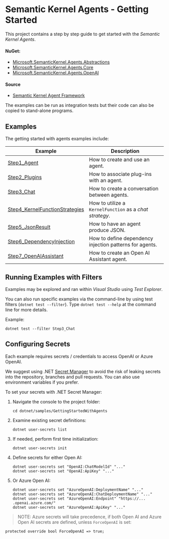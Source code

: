 # Semantic Kernel Agents - Getting Started

This project contains a step by step guide to get started with the _Semantic Kernel Agents_.


#### NuGet:
- [Microsoft.SemanticKernel.Agents.Abstractions](https://www.nuget.org/packages/Microsoft.SemanticKernel.Agents.Abstractions)
- [Microsoft.SemanticKernel.Agents.Core](https://www.nuget.org/packages/Microsoft.SemanticKernel.Agents.Core)
- [Microsoft.SemanticKernel.Agents.OpenAI](https://www.nuget.org/packages/Microsoft.SemanticKernel.Agents.OpenAI)

#### Source
- [Semantic Kernel Agent Framework](https://github.com/microsoft/semantic-kernel/tree/main/dotnet/src/Agents)

The examples can be run as integration tests but their code can also be copied to stand-alone programs.

## Examples

The getting started with agents examples include:

Example|Description
---|---
[Step1_Agent](https://github.com/microsoft/semantic-kernel/blob/main/dotnet/samples/GettingStartedWithAgents/Step1_Agent.cs)|How to create and use an agent.
[Step2_Plugins](https://github.com/microsoft/semantic-kernel/blob/main/dotnet/samples/GettingStartedWithAgents/Step2_Plugins.cs)|How to associate plug-ins with an agent.
[Step3_Chat](https://github.com/microsoft/semantic-kernel/blob/main/dotnet/samples/GettingStartedWithAgents/Step3_Chat.cs)|How to create a conversation between agents.
[Step4_KernelFunctionStrategies](https://github.com/microsoft/semantic-kernel/blob/main/dotnet/samples/Step4_KernelFunctionStrategies/Step1_Agent.cs)|How to utilize a `KernelFunction` as a _chat strategy_.
[Step5_JsonResult](https://github.com/microsoft/semantic-kernel/blob/main/dotnet/samples/GettingStartedWithAgents/Step5_JsonResult.cs)|How to have an agent produce JSON.
[Step6_DependencyInjection](https://github.com/microsoft/semantic-kernel/blob/main/dotnet/samples/GettingStartedWithAgents/Step6_DependencyInjection.cs)|How to define dependency injection patterns for agents.
[Step7_OpenAIAssistant](https://github.com/microsoft/semantic-kernel/blob/main/dotnet/samples/GettingStartedWithAgents/Step7_OpenAIAssistant.cs)|How to create an Open AI Assistant agent.


## Running Examples with Filters
Examples may be explored and ran within _Visual Studio_ using _Test Explorer_.

You can also run specific examples via the command-line by using test filters (`dotnet test --filter`). Type `dotnet test --help` at the command line for more details.

Example:

```
dotnet test --filter Step3_Chat
```

## Configuring Secrets

Each example requires secrets / credentials to access OpenAI or Azure OpenAI.

We suggest using .NET [Secret Manager](https://learn.microsoft.com/en-us/aspnet/core/security/app-secrets) to avoid the risk of leaking secrets into the repository, branches and pull requests. You can also use environment variables if you prefer.

To set your secrets with .NET Secret Manager:

1. Navigate the console to the project folder:

    ```
    cd dotnet/samples/GettingStartedWithAgents
    ```

2. Examine existing secret definitions:

    ```
    dotnet user-secrets list
    ```

2. If needed, perform first time initialization:

    ```
    dotnet user-secrets init
    ```

4. Define secrets for either Open AI:

    ```
    dotnet user-secrets set "OpenAI:ChatModelId" "..."
    dotnet user-secrets set "OpenAI:ApiKey" "..."
    ```

5. Or Azure Open AI:

    ```
    dotnet user-secrets set "AzureOpenAI:DeploymentName" "..."
    dotnet user-secrets set "AzureOpenAI:ChatDeploymentName" "..."
    dotnet user-secrets set "AzureOpenAI:Endpoint" "https://... .openai.azure.com/"
    dotnet user-secrets set "AzureOpenAI:ApiKey" "..."
    ```

> NOTE: Azure secrets will take precedence, if both Open AI and Azure Open AI secrets are defined, unless `ForceOpenAI` is set:

```
protected override bool ForceOpenAI => true;
```
